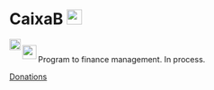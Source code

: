 # CaixaB [<img src="https://raw.githubusercontent.com/Ran-n/svgs/main/bandeiras/nacións/en-0.svg" width="27" alt="english" title="English">](readme_en.md)
[<img align="left" src="https://github.com/Ran-n/media/blob/main/emojis/casa.svg" width="20" alt="inicio" title="Inicio">](../../README.md)

[<img align="left" src="https://raw.githubusercontent.com/Ran-n/svgs/main/bandeiras/nacións/gz-0.svg" width="25" alt="galego" title="Galego">](readme_gz.md)
<img align="center">
---

Program to finance management. In process.

[Donations](https://github.com/Ran-n/doc/blob/main/doazóns.md)
